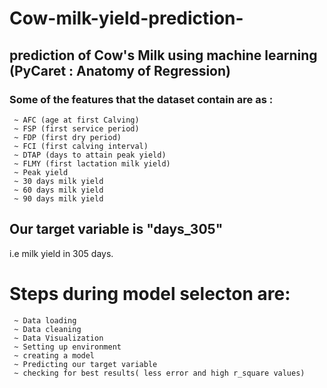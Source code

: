 # Cow-milk-yield-prediction-
## prediction of Cow's Milk using machine learning (PyCaret : Anatomy of Regression)

### Some of the features that the dataset contain are as :
```
 ~ AFC (age at first Calving)
 ~ FSP (first service period)
 ~ FDP (first dry period)
 ~ FCI (first calving interval)
 ~ DTAP (days to attain peak yield)
 ~ FLMY (first lactation milk yield)
 ~ Peak yield
 ~ 30 days milk yield
 ~ 60 days milk yield
 ~ 90 days milk yield
 ```
 
## Our target variable is "days_305"
i.e milk yield in 305 days.


# Steps during model selecton are:
```
 ~ Data loading
 ~ Data cleaning
 ~ Data Visualization
 ~ Setting up environment
 ~ creating a model
 ~ Predicting our target variable
 ~ checking for best results( less error and high r_square values)
 ```
 
